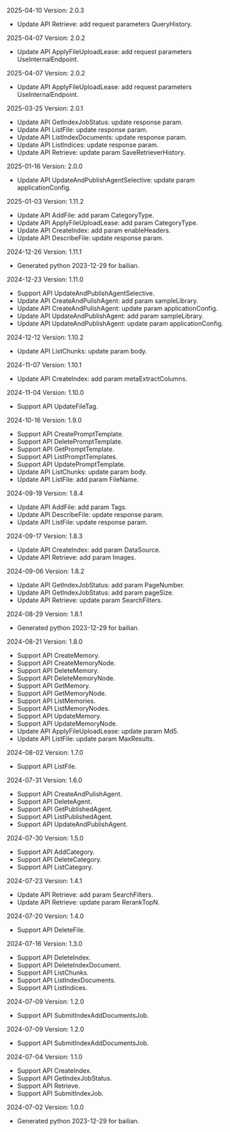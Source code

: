 2025-04-10 Version: 2.0.3
- Update API Retrieve: add request parameters QueryHistory.


2025-04-07 Version: 2.0.2
- Update API ApplyFileUploadLease: add request parameters UseInternalEndpoint.


2025-04-07 Version: 2.0.2
- Update API ApplyFileUploadLease: add request parameters UseInternalEndpoint.


2025-03-25 Version: 2.0.1
- Update API GetIndexJobStatus: update response param.
- Update API ListFile: update response param.
- Update API ListIndexDocuments: update response param.
- Update API ListIndices: update response param.
- Update API Retrieve: update param SaveRetrieverHistory.


2025-01-16 Version: 2.0.0
- Update API UpdateAndPublishAgentSelective: update param applicationConfig.


2025-01-03 Version: 1.11.2
- Update API AddFile: add param CategoryType.
- Update API ApplyFileUploadLease: add param CategoryType.
- Update API CreateIndex: add param enableHeaders.
- Update API DescribeFile: update response param.


2024-12-26 Version: 1.11.1
- Generated python 2023-12-29 for bailian.

2024-12-23 Version: 1.11.0
- Support API UpdateAndPublishAgentSelective.
- Update API CreateAndPulishAgent: add param sampleLibrary.
- Update API CreateAndPulishAgent: update param applicationConfig.
- Update API UpdateAndPublishAgent: add param sampleLibrary.
- Update API UpdateAndPublishAgent: update param applicationConfig.


2024-12-12 Version: 1.10.2
- Update API ListChunks: update param body.


2024-11-07 Version: 1.10.1
- Update API CreateIndex: add param metaExtractColumns.


2024-11-04 Version: 1.10.0
- Support API UpdateFileTag.


2024-10-16 Version: 1.9.0
- Support API CreatePromptTemplate.
- Support API DeletePromptTemplate.
- Support API GetPromptTemplate.
- Support API ListPromptTemplates.
- Support API UpdatePromptTemplate.
- Update API ListChunks: update param body.
- Update API ListFile: add param FileName.


2024-09-19 Version: 1.8.4
- Update API AddFile: add param Tags.
- Update API DescribeFile: update response param.
- Update API ListFile: update response param.


2024-09-17 Version: 1.8.3
- Update API CreateIndex: add param DataSource.
- Update API Retrieve: add param Images.


2024-09-06 Version: 1.8.2
- Update API GetIndexJobStatus: add param PageNumber.
- Update API GetIndexJobStatus: add param pageSize.
- Update API Retrieve: update param SearchFilters.


2024-08-29 Version: 1.8.1
- Generated python 2023-12-29 for bailian.

2024-08-21 Version: 1.8.0
- Support API CreateMemory.
- Support API CreateMemoryNode.
- Support API DeleteMemory.
- Support API DeleteMemoryNode.
- Support API GetMemory.
- Support API GetMemoryNode.
- Support API ListMemories.
- Support API ListMemoryNodes.
- Support API UpdateMemory.
- Support API UpdateMemoryNode.
- Update API ApplyFileUploadLease: update param Md5.
- Update API ListFile: update param MaxResults.


2024-08-02 Version: 1.7.0
- Support API ListFile.


2024-07-31 Version: 1.6.0
- Support API CreateAndPulishAgent.
- Support API DeleteAgent.
- Support API GetPublishedAgent.
- Support API ListPublishedAgent.
- Support API UpdateAndPublishAgent.


2024-07-30 Version: 1.5.0
- Support API AddCategory.
- Support API DeleteCategory.
- Support API ListCategory.


2024-07-23 Version: 1.4.1
- Update API Retrieve: add param SearchFilters.
- Update API Retrieve: update param RerankTopN.


2024-07-20 Version: 1.4.0
- Support API DeleteFile.


2024-07-16 Version: 1.3.0
- Support API DeleteIndex.
- Support API DeleteIndexDocument.
- Support API ListChunks.
- Support API ListIndexDocuments.
- Support API ListIndices.


2024-07-09 Version: 1.2.0
- Support API SubmitIndexAddDocumentsJob.


2024-07-09 Version: 1.2.0
- Support API SubmitIndexAddDocumentsJob.


2024-07-04 Version: 1.1.0
- Support API CreateIndex.
- Support API GetIndexJobStatus.
- Support API Retrieve.
- Support API SubmitIndexJob.


2024-07-02 Version: 1.0.0
- Generated python 2023-12-29 for bailian.

